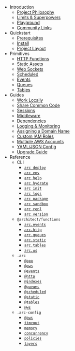- Introduction
  - [Project Philosophy](/intro/philosophy)
  - [Limits &amp; Superpowers](/intro/limits)
  - [Playground](/intro/playground)
  - [Community Links](/intro/community)
- Quickstart
  - [Prerequisites](/quickstart)
  - [Install](/quickstart/install)
  - [Project Layout](/quickstart/layout)
- Primitives
  - [HTTP Functions](/primitives/http)
  - [Static Assets](/primitives/static)
  - [Web Sockets](/primitives/ws)
  - [Scheduled](/primitives/scheduled)
  - [Events](/primitives/events)
  - [Queues](/primitives/queues)
  - [Tables](/primitives/tables)
- Guides
  - [Work Locally](/guides/local-dev)
  - [Share Common Code](/guides/share-code)
  - [Sessions](/guides/sessions)
  - [Middleware](/guides/middleware)
  - [Dependencies](/guides/deps)
  - [Logging & Monitoring](/guides/logs)
  - [Assigning a Domain Name](/guides/dns)
  - [Custom IAM Roles](/guides/iam)
  - [Multiple AWS Accounts](/guides/multiple-aws-accounts)
  - [YAML/JSON Config](/guides/yaml-and-json)
  - [Upgrade Guide](/guides/upgrade)
- Reference
  - CLI
    - [`arc deploy`](/reference/cli/deploy)
    - [`arc env`](/reference/cli/env)
    - [`arc help`](/reference/cli/help)
    - [`arc hydrate`](/reference/cli/hydrate)
    - [`arc init`](/reference/cli/init)
    - [`arc logs`](/reference/cli/logs)
    - [`arc package`](/reference/cli/package)
    - [`arc sandbox`](/reference/cli/sandbox)
    - [`arc repl`](/reference/cli/repl)
    - [`arc version`](/reference/cli/version)
  - `@architect/functions`
    - [`arc.events`](/reference/functions/events)
    - [`arc.http`](/reference/functions/http)
    - [`arc.queues`](/reference/functions/queues)
    - [`arc.static`](/reference/functions/static)
    - [`arc.tables`](/reference/functions/tables)
    - [`arc.ws`](/reference/functions/ws)
  - `.arc`
    - [`@app`](/reference/arc/app)
    - [`@aws`](/reference/arc/aws)
    - [`@events`](/reference/arc/events)
    - [`@http`](/reference/arc/http)
    - [`@indexes`](/reference/arc/indexes)
    - [`@queues`](/reference/arc/queues)
    - [`@scheduled`](/reference/arc/scheduled)
    - [`@static`](/reference/arc/static)
    - [`@tables`](/reference/arc/tables)
    - [`@ws`](/reference/arc/ws)
  - `.arc-config`
    - [`@aws`](/reference/arc-config/aws)
    - [`timeout`](/reference/arc-config/timeout)
    - [`memory`](/reference/arc-config/memory)
    - [`concurrency`](/reference/arc-config/concurrency)
    - [`policies`](/reference/arc-config/policies)
    - [`layers`](/reference/arc-config/layers)
